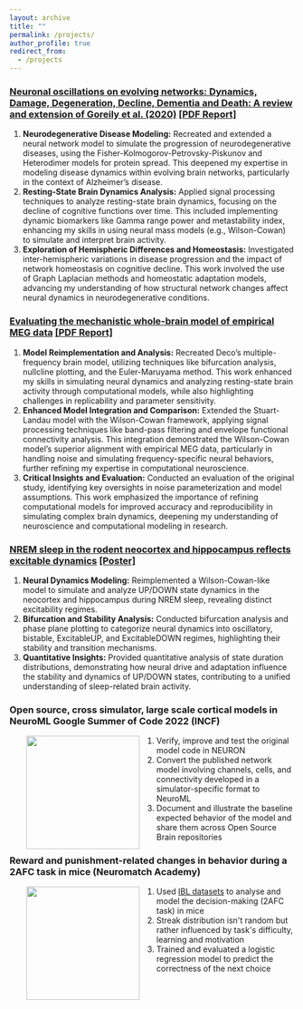 ```yaml
---
layout: archive
title: ""
permalink: /projects/
author_profile: true
redirect_from:
  - /projects
---
```


### [Neuronal oscillations on evolving networks: Dynamics, Damage, Degeneration, Decline, Dementia and Death: A review and extension of Goreily et al. (2020)](https://github.com/shayanshafquat/PBM2/tree/main) [[PDF Report]](../files/PBM_2.pdf)
1. **Neurodegenerative Disease Modeling:** Recreated and extended a neural network model to simulate the progression of neurodegenerative diseases, using the Fisher-Kolmogorov-Petrovsky-Piskunov and Heterodimer models for protein spread. This deepened my expertise in modeling disease dynamics within evolving brain networks, particularly in the context of Alzheimer’s disease.
2. **Resting-State Brain Dynamics Analysis:** Applied signal processing techniques to analyze resting-state brain dynamics, focusing on the decline of cognitive functions over time. This included implementing dynamic biomarkers like Gamma range power and metastability index, enhancing my skills in using neural mass models (e.g., Wilson-Cowan) to simulate and interpret brain activity.
3. **Exploration of Hemispheric Differences and Homeostasis:** Investigated inter-hemispheric variations in disease progression and the impact of network homeostasis on cognitive decline. This work involved the use of Graph Laplacian methods and homeostatic adaptation models, advancing my understanding of how structural network changes affect neural dynamics in neurodegenerative conditions.

### [Evaluating the mechanistic whole-brain model of empirical MEG data](https://github.com/shayanshafquat/whole-brain-meg-model-evaluation/tree/master) [[PDF Report]](../files/pbm_1.pdf)
1. **Model Reimplementation and Analysis:** Recreated Deco’s multiple-frequency brain model, utilizing techniques like bifurcation analysis, nullcline plotting, and the Euler-Maruyama method. This work enhanced my skills in simulating neural dynamics and analyzing resting-state brain activity through computational models, while also highlighting challenges in replicability and parameter sensitivity.
2. **Enhanced Model Integration and Comparison:** Extended the Stuart-Landau model with the Wilson-Cowan framework, applying signal processing techniques like band-pass filtering and envelope functional connectivity analysis. This integration demonstrated the Wilson-Cowan model’s superior alignment with empirical MEG data, particularly in handling noise and simulating frequency-specific neural behaviors, further refining my expertise in computational neuroscience.
3. **Critical Insights and Evaluation:** Conducted an evaluation of the original study, identifying key oversights in noise parameterization and model assumptions. This work emphasized the importance of refining computational models for improved accuracy and reproducibility in simulating complex brain dynamics, deepening my understanding of neuroscience and computational modeling in research.

### [NREM sleep in the rodent neocortex and hippocampus reflects excitable dynamics](https://github.com/shayanshafquat/nrem-sleep-excitable-dynamics/tree/main) [[Poster]](../files/poster_pbm.pdf)

1. **Neural Dynamics Modeling:** Reimplemented a Wilson-Cowan-like model to simulate and analyze UP/DOWN state dynamics in the neocortex and hippocampus during NREM sleep, revealing distinct excitability regimes.
2. **Bifurcation and Stability Analysis:** Conducted bifurcation analysis and phase plane plotting to categorize neural dynamics into oscillatory, bistable, ExcitableUP, and ExcitableDOWN regimes, highlighting their stability and transition mechanisms.
3. **Quantitative Insights:** Provided quantitative analysis of state duration distributions, demonstrating how neural drive and adaptation influence the stability and dynamics of UP/DOWN states, contributing to a unified understanding of sleep-related brain activity.

### Open source, cross simulator, large scale cortical models in NeuroML  Google Summer of Code 2022 (INCF)

<img style="float: left;" src="/images/gsoc_logo.png" width="200" height="200" hspace="30">

1. Verify, improve and test the original model code in NEURON
2. Convert the published network model involving channels, cells, and connectivity developed in a simulator-specific format to NeuroML
3. Document and illustrate the baseline expected behavior of the model and share them across Open Source Brain repositories

### Reward and punishment-related changes in behavior during a 2AFC task in mice (Neuromatch Academy)

<img style="float: left;" src="/images/rrs.png" width="200" height="200" hspace="30">

1. Used [IBL datasets](data.internationalbrainlab.org) to analyse and model the decision-making (2AFC task) in mice
2. Streak distribution isn't random but rather influenced by task's difficulty, learning and motivation
3. Trained and evaluated a logistic regression model to predict the correctness of the next choice
